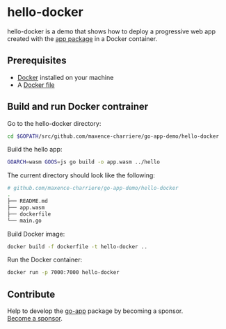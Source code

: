 # hello-docker

hello-docker is a demo that shows how to deploy a progressive web app created with the [app package](https://github.com/maxence-charriere/go-app) in a Docker container.

## Prerequisites

- [Docker](https://www.docker.com) installed on your machine
- A [Docker file](https://github.com/maxence-charriere/go-app-demo/tree/v6/hello-docker/dockerfile)

## Build and run Docker contrainer

Go to the hello-docker directory:

```sh
cd $GOPATH/src/github.com/maxence-charriere/go-app-demo/hello-docker
```

Build the hello app:

```sh
GOARCH=wasm GOOS=js go build -o app.wasm ../hello
```

The current directory should look like the following:

```sh
# github.com/maxence-charriere/go-app-demo/hello-docker
.
├── README.md
├── app.wasm
├── dockerfile
└── main.go
```

Build Docker image:

```sh
docker build -f dockerfile -t hello-docker ..
```

Run the Docker container:

```sh
docker run -p 7000:7000 hello-docker
```

## Contribute

Help to develop the [go-app](https://github.com/maxence-charriere/go-app) package by becoming a sponsor.
<br>[Become a sponsor](https://opencollective.com/go-app).
